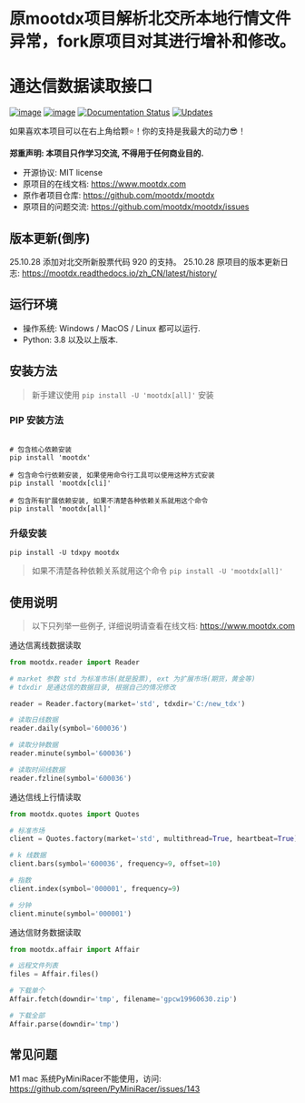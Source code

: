 原mootdx项目解析北交所本地行情文件异常，fork原项目对其进行增补和修改。
==================

通达信数据读取接口
==================

[![image](https://badge.fury.io/py/mootdx.svg)](http://badge.fury.io/py/mootdx)
[![image](https://img.shields.io/travis/bopo/mootdx.svg)](https://travis-ci.org/mootdx/mootdx)
[![Documentation Status](https://readthedocs.org/projects/mootdx/badge/?version=latest)](https://mootdx.readthedocs.io/zh/latest/?badge=latest)
[![Updates](https://pyup.io/repos/github/mootdx/mootdx/shield.svg)](https://pyup.io/repos/github/mootdx/mootdx/)

如果喜欢本项目可以在右上角给颗⭐！你的支持是我最大的动力😎！

**郑重声明: 本项目只作学习交流, 不得用于任何商业目的.**

-   开源协议: MIT license
-   原项目的在线文档: <https://www.mootdx.com>
-   原作者项目仓库: <https://github.com/mootdx/mootdx>
-   原项目的问题交流: <https://github.com/mootdx/mootdx/issues>

版本更新(倒序)
--------------
25.10.28 添加对北交所新股票代码 920 的支持。
25.10.28 原项目的版本更新日志: <https://mootdx.readthedocs.io/zh_CN/latest/history/>

运行环境
--------

-   操作系统: Windows / MacOS / Linux 都可以运行.
-   Python: 3.8 以及以上版本.

安装方法
--------

> 新手建议使用 `pip install -U 'mootdx[all]'` 安装

### PIP 安装方法
```shell

# 包含核心依赖安装
pip install 'mootdx'

# 包含命令行依赖安装, 如果使用命令行工具可以使用这种方式安装
pip install 'mootdx[cli]'

# 包含所有扩展依赖安装, 如果不清楚各种依赖关系就用这个命令
pip install 'mootdx[all]'
```

### 升级安装

```shell
pip install -U tdxpy mootdx
```

> 如果不清楚各种依赖关系就用这个命令 `pip install -U 'mootdx[all]'`

使用说明
--------

> 以下只列举一些例子, 详细说明请查看在线文档: <https://www.mootdx.com>

通达信离线数据读取

```python
from mootdx.reader import Reader

# market 参数 std 为标准市场(就是股票), ext 为扩展市场(期货，黄金等)
# tdxdir 是通达信的数据目录, 根据自己的情况修改

reader = Reader.factory(market='std', tdxdir='C:/new_tdx')

# 读取日线数据
reader.daily(symbol='600036')

# 读取分钟数据
reader.minute(symbol='600036')

# 读取时间线数据
reader.fzline(symbol='600036')
```

通达信线上行情读取

```python
from mootdx.quotes import Quotes

# 标准市场
client = Quotes.factory(market='std', multithread=True, heartbeat=True)

# k 线数据
client.bars(symbol='600036', frequency=9, offset=10)

# 指数
client.index(symbol='000001', frequency=9)

# 分钟
client.minute(symbol='000001')
```

通达信财务数据读取

```python
from mootdx.affair import Affair

# 远程文件列表
files = Affair.files()

# 下载单个
Affair.fetch(downdir='tmp', filename='gpcw19960630.zip')

# 下载全部
Affair.parse(downdir='tmp')
```

常见问题
--------

M1 mac 系统PyMiniRacer不能使用，访问:
<https://github.com/sqreen/PyMiniRacer/issues/143>
